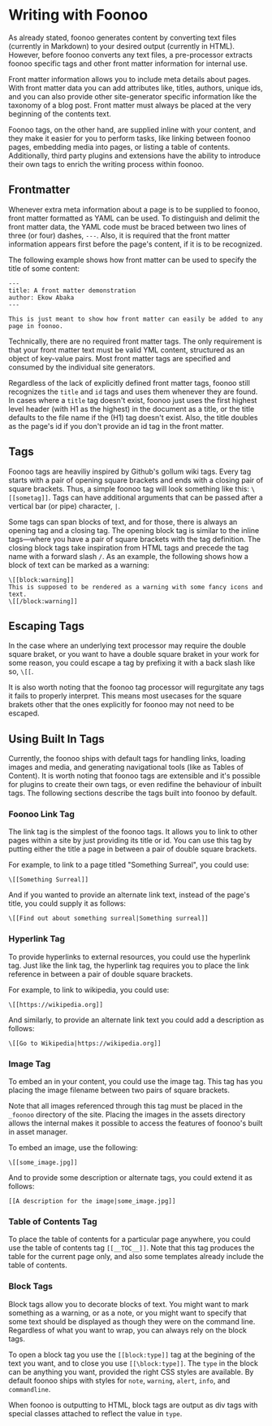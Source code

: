 # Writing with Foonoo
As already stated, foonoo generates content by converting text files (currently in Markdown) to your desired output (currently in HTML). However, before foonoo converts any text files, a pre-processor extracts foonoo specific tags and other front matter information for internal use.

Front matter information allows you to include meta details about pages. With front matter data you can add attributes like,  titles, authors, unique ids, and you can also provide other site-generator specific information like the taxonomy of a blog post. Front matter must always be placed at the very beginning of the contents text. 

Foonoo tags, on the other hand, are supplied inline with your content, and they make it easier for you to perform tasks, like linking between foonoo pages, embedding media into pages, or listing a table of contents. Additionally, third party plugins and extensions have the ability to introduce their own tags to enrich the writing process within foonoo.

## Frontmatter
Whenever extra meta information about a page is to be supplied to foonoo, front matter formatted as YAML can be used. To distinguish and delimit the front matter data, the YAML code must be braced between two lines of three (or four) dashes, `---`. Also, it is required that the front matter information appears first before the page's content, if it is to be recognized.

The following example shows how front matter can be used to specify the title of some content:

````
---
title: A front matter demonstration
author: Ekow Abaka 
---

This is just meant to show how front matter can easily be added to any page in foonoo.
````

Technically, there are no required front matter tags. The only requirement is that your front matter text must be valid YML content, structured as an object of key-value pairs. Most front matter tags are specified and consumed by the individual site generators. 

Regardless of the lack of explicitly defined front matter tags, foonoo still recognizes the `title` and `id` tags and uses them whenever they are found. In cases where a `title` tag doesn't exist, foonoo just uses the first highest level header (with H1 as the highest) in the document as a title, or the title defaults to the file name if the (H1) tag doesn't exist. Also, the title doubles as the page's id if you don't provide an id tag in the front matter.


## Tags
Foonoo tags are heaviliy inspired by Github's gollum wiki tags. Every tag starts with a pair of opening square brackets and ends with a closing pair of square brackets. Thus, a simple foonoo tag will look something like this: `\[[sometag]]`. Tags can have additional arguments that can be passed after a vertical bar (or pipe) character, `|`.

Some tags can span blocks of text, and for those, there is always an opening tag and a closing tag. The opening block tag is similar to the inline tags—where you have a pair of square brackets with the tag definition. The closing block tags take inspiration from HTML tags and precede the tag name with a forward slash `/`. As an example, the following shows how a block of text can be marked as a warning:

````
\[[block:warning]]
This is supposed to be rendered as a warning with some fancy icons and text.
\[[/block:warning]]
````

## Escaping Tags
In the case where an underlying text processor may require the double square braket, or you want to have a double square braket in your work for some reason, you could escape a tag by prefixing it with a back slash like so, `\[[`. 

It is also worth noting that the foonoo tag processor will regurgitate any tags it fails to properly interpret. This means most usecases for the square brakets other that the ones explicitly for foonoo may not need to be escaped.

## Using Built In Tags
Currently, the foonoo ships with default tags for handling links, loading images and media, and generating navigational tools (like as Tables of Content). It is worth noting that foonoo tags are extensible and it's possible for plugins to create their own tags, or even redifine the behaviour of inbuilt tags. The following sections describe the tags built into foonoo by default.

### Foonoo Link Tag
The link tag is the simplest of the foonoo tags. It allows you to link to other pages within a site by just providing its title or id. You can use this tag by putting either the title a page in between a pair of double square brackets. 

For example, to link to a page titled "Something Surreal", you could use:

````
\[[Something Surreal]]
````

And if you wanted to provide an alternate link text, instead of the page's title, you could supply it as follows:

````
\[[Find out about something surreal|Something surreal]]
````

### Hyperlink Tag
To provide hyperlinks to external resources, you could use the hyperlink tag. Just like the link tag, the hyperlink tag requires you to place the link reference in between a pair of double square brackets. 

For example, to link to wikipedia, you could use:

````
\[[https://wikipedia.org]]
````

And similarly, to provide an alternate link text you could add a description as follows:

````
\[[Go to Wikipedia|https://wikipedia.org]]
````

### Image Tag
To embed an in your content, you could use the image tag. This tag has you placing the image filename between two pairs of square brackets. 

Note that all images referenced through this tag must be placed in the `_foonoo` directory of the site. Placing the images in the assets directory allows the internal makes it possible to access the features of foonoo's built in asset manager.

To embed an image, use the following:
````
\[[some_image.jpg]]
````

And to provide some description or alternate tags, you could extend it as follows:

````
[[A description for the image|some_image.jpg]]
````

### Table of Contents Tag
To place the table of contents for a particular page anywhere, you could use the table of contents tag `[[__TOC__]]`. Note that this tag produces the table for the current page only, and also some templates already include the table of contents.

### Block Tags
Block tags allow  you to decorate blocks of text. You might want to mark something as a warning, or as a note, or you might want to specify that some text should be displayed as though they were on the command line. Regardless of what you want to wrap, you can always rely on the block tags.

To open a block tag you use the `[[block:type]]` tag at the begining of the text you want, and to close you use `[[\block:type]]`. The `type` in the block can be anything you want, provided the right CSS styles are available. By default foonoo ships with styles for `note`, `warning`, `alert`, `info`, and `commandline`.

When foonoo is outputting to HTML, block tags are output as div tags with special classes attached to reflect the value in `type`.

